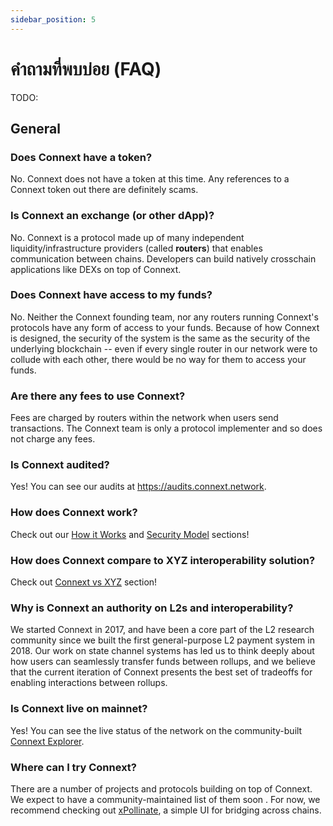 ```yaml
---
sidebar_position: 5
---
```


# คำถามที่พบบ่อย (FAQ)

TODO:

## General

### Does Connext have a token?

No. Connext does not have a token at this time. Any references to a Connext token out there are definitely scams.

### Is Connext an exchange (or other dApp)?

No. Connext is a protocol made up of many independent liquidity/infrastructure providers (called **routers**) that enables communication between chains. Developers can build natively crosschain applications like DEXs on top of Connext.

### Does Connext have access to my funds?

No. Neither the Connext founding team, nor any routers running Connext's protocols have any form of access to your funds. Because of how Connext is designed, the security of the system is the same as the security of the underlying blockchain -- even if every single router in our network were to collude with each other, there would be no way for them to access your funds.

### Are there any fees to use Connext?

Fees are charged by routers within the network when users send transactions. The Connext team is only a protocol implementer and so does not charge any fees.

### Is Connext audited?

Yes! You can see our audits at https://audits.connext.network.

### How does Connext work?

Check out our [How it Works](./howitworks) and [Security Model](./securitymodel) sections!

### How does Connext compare to XYZ interoperability solution?

Check out [Connext vs XYZ](./connextvsxyz) section!

### Why is Connext an authority on L2s and interoperability?

We started Connext in 2017, and have been a core part of the L2 research community since we built the first general-purpose L2 payment system in 2018. Our work on state channel systems has led us to think deeply about how users can seamlessly transfer funds between rollups, and we believe that the current iteration of Connext presents the best set of tradeoffs for enabling interactions between rollups.

### Is Connext live on mainnet?

Yes! You can see the live status of the network on the community-built [Connext Explorer](connextscan.io/).

### Where can I try Connext?

There are a number of projects and protocols building on top of Connext. We expect to have a community-maintained list of them soon . For now, we recommend checking out [xPollinate](https://xpollinate.io), a simple UI for bridging across chains.
